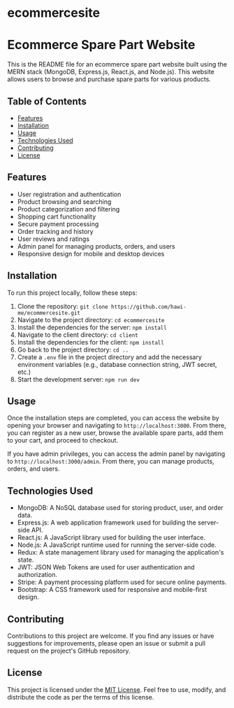 # ecommercesite
# Ecommerce Spare Part Website

This is the README file for an ecommerce spare part website built using the MERN stack (MongoDB, Express.js, React.js, and Node.js). This website allows users to browse and purchase spare parts for various products.

## Table of Contents

- [Features](#features)
- [Installation](#installation)
- [Usage](#usage)
- [Technologies Used](#technologies-used)
- [Contributing](#contributing)
- [License](#license)

## Features

- User registration and authentication
- Product browsing and searching
- Product categorization and filtering
- Shopping cart functionality
- Secure payment processing
- Order tracking and history
- User reviews and ratings
- Admin panel for managing products, orders, and users
- Responsive design for mobile and desktop devices

## Installation

To run this project locally, follow these steps:

1. Clone the repository: `git clone https://github.com/hawi-me/ecommercesite.git`
2. Navigate to the project directory: `cd ecommercesite`
3. Install the dependencies for the server: `npm install`
4. Navigate to the client directory: `cd client`
5. Install the dependencies for the client: `npm install`
6. Go back to the project directory: `cd ..`
7. Create a `.env` file in the project directory and add the necessary environment variables (e.g., database connection string, JWT secret, etc.)
8. Start the development server: `npm run dev`

## Usage

Once the installation steps are completed, you can access the website by opening your browser and navigating to `http://localhost:3000`. From there, you can register as a new user, browse the available spare parts, add them to your cart, and proceed to checkout.

If you have admin privileges, you can access the admin panel by navigating to `http://localhost:3000/admin`. From there, you can manage products, orders, and users.

## Technologies Used

- MongoDB: A NoSQL database used for storing product, user, and order data.
- Express.js: A web application framework used for building the server-side API.
- React.js: A JavaScript library used for building the user interface.
- Node.js: A JavaScript runtime used for running the server-side code.
- Redux: A state management library used for managing the application's state.
- JWT: JSON Web Tokens are used for user authentication and authorization.
- Stripe: A payment processing platform used for secure online payments.
- Bootstrap: A CSS framework used for responsive and mobile-first design.

## Contributing

Contributions to this project are welcome. If you find any issues or have suggestions for improvements, please open an issue or submit a pull request on the project's GitHub repository.

## License

This project is licensed under the [MIT License](LICENSE). Feel free to use, modify, and distribute the code as per the terms of this license.
